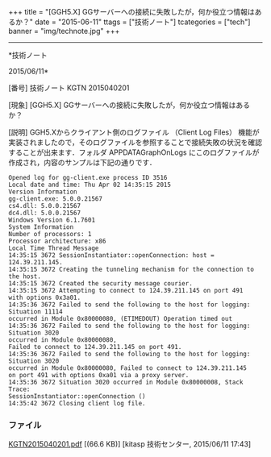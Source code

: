 ﻿+++
title = "[GGH5.X] GGサーバーへの接続に失敗したが，何か役立つ情報はあるか？"
date = "2015-06-11"
ttags = ["技術ノート"]
tcategories = ["tech"]
banner = "img/technote.jpg"
+++

-----------------------------------------------------------------------------------------------------------------------------

*技術ノート

2015/06/11*


[番号]
技術ノート KGTN 2015040201

[現象]
[GGH5.X] GGサーバーへの接続に失敗したが，何か役立つ情報はあるか？

[説明]
GGH5.Xからクライアント側のログファイル （Client Log Files）
機能が実装されましたので，そのログファイルを参照することで接続失敗の状況を確認することが出来ます．フォルダ
APPDATAGraphOnLogs
にこのログファイルが作成され，内容のサンプルは下記の通りです．

    Opened log for gg-client.exe process ID 3516
    Local date and time: Thu Apr 02 14:35:15 2015
    Version Information
    gg-client.exe: 5.0.0.21567
    cs4.dll: 5.0.0.21567
    dc4.dll: 5.0.0.21567
    Windows Version 6.1.7601
    System Information
    Number of processors: 1
    Processor architecture: x86
    Local Time Thread Message
    14:35:15 3672 SessionInstantiator::openConnection: host = 124.39.211.145.
    14:35:15 3672 Creating the tunneling mechanism for the connection to the host.
    14:35:15 3672 Created the security message courier.
    14:35:15 3672 Attempting to connect to 124.39.211.145 on port 491
    with options 0x3a01.
    14:35:36 3672 Failed to send the following to the host for logging: Situation 11114
    occurred in Module 0x80000080, (ETIMEDOUT) Operation timed out
    14:35:36 3672 Failed to send the following to the host for logging: Situation 3020
    occurred in Module 0x80000080,
    Failed to connect to 124.39.211.145 on port 491.
    14:35:36 3672 Failed to send the following to the host for logging: Situation 3020
    occurred in Module 0x80000080, Failed to connect to 124.39.211.145
    on port 491 with options 0xa01 via a proxy server.
    14:35:36 3672 Situation 3020 occurred in Module 0x80000008, Stack Trace:
    SessionInstantiator::openConnection ()
    14:35:42 3672 Closing client log file.


### ファイル

 
 


[KGTN2015040201.pdf](http://techreport.kitasp.net/attachments/download/1882/KGTN2015040201.pdf)
 [(66.6 KB)] [kitasp 技術センター, 2015/06/11
17:43]


 


 

